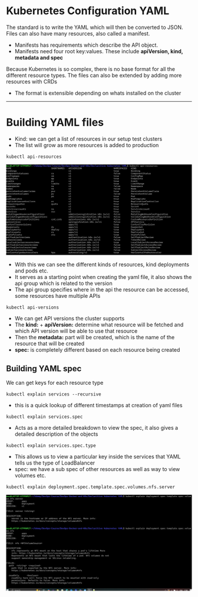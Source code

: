 # Kubernetes Configuration YAML

The standard is to write the YAML which will then be converted to JSON. Files can also have many resources, also called a manifest.

- Manifests has requirements which describe the API object. 
- Manifests need four root key:values. These include **apiVersion, kind, metadata and spec**

Because Kubernetes is so complex, there is no base format for all the different resource types. The files can also be extended by adding more resources with CRDs

- The format is extensible depending on whats installed on the cluster 

---

# Building YAML files

- Kind: we can get a list of resources in our setup test clusters
- The list will grow as more resources is added to production
```
kubectl api-resources 
```

![Getting API Resources](api_resources.png)

- With this we can see the different kinds of resources, kind deployments and pods etc.
- It serves as a starting point when creating the yaml file, it also shows the api group which is related to the version
- The api group specifies where in the api the resource can be accessed, some resources have multiple APIs 

```
kubectl api-versions
```

- We can get API versions the cluster supports 
- The **kind:** + **apiVersion:** determine what resource will be fetched and which API version will be able to use that resource
- Then the **metadata:** part will be created, which is the name of the resource that will be created 
- **spec:** is completely different based on each resource being created 

## Building YAML spec 

We can get keys for each resource type 

```
kubectl explain services --recursive
```

- this is a quick lookup of different timestamps at creation of yaml files 

```
kubectl explain services.spec 
```

- Acts as a more detailed breakdown to view the spec, it also gives a detailed description of the objects 

```
kubectl explain services.spec.type 
```

- This allows us to view a particular key inside the services that YAML tells us the type of LoadBalancer
- spec: we have a sub spec of other resources as well as way to view volumes etc. 

```
kubectl explain deployment.spec.template.spec.volumes.nfs.server 
```

![Viewing detailed spec](explain_spec.png) 


